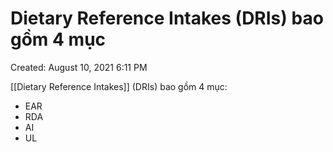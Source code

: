 # Dietary Reference Intakes (DRIs) bao gồm 4 mục

Created: August 10, 2021 6:11 PM

[[Dietary Reference Intakes]] (DRIs) bao gồm 4 mục:
- EAR
- RDA
- AI
- UL